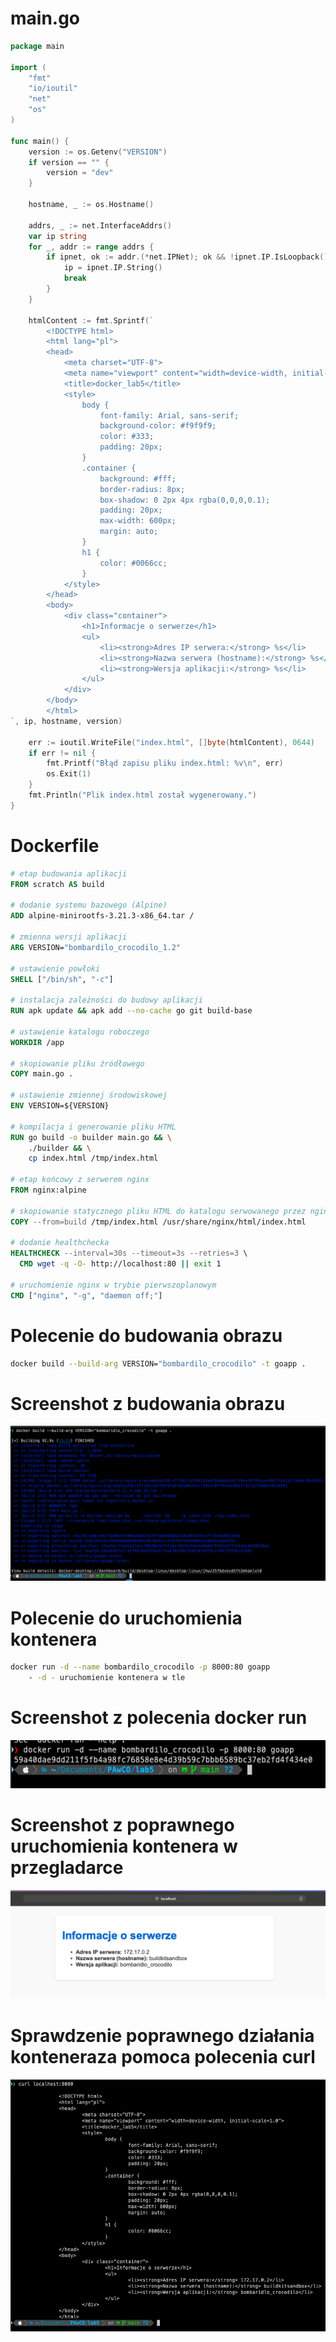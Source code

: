 # main.go

```go 
package main

import (
    "fmt"
    "io/ioutil"
    "net"
    "os"
)

func main() {
    version := os.Getenv("VERSION")
    if version == "" {
        version = "dev"
    }

    hostname, _ := os.Hostname()

    addrs, _ := net.InterfaceAddrs()
    var ip string
    for _, addr := range addrs {
        if ipnet, ok := addr.(*net.IPNet); ok && !ipnet.IP.IsLoopback() && ipnet.IP.To4() != nil {
            ip = ipnet.IP.String()
            break
        }
    }

    htmlContent := fmt.Sprintf(`
		<!DOCTYPE html>
		<html lang="pl">
		<head>
			<meta charset="UTF-8">
			<meta name="viewport" content="width=device-width, initial-scale=1.0">
			<title>docker_lab5</title>
			<style>
				body {
					font-family: Arial, sans-serif;
					background-color: #f9f9f9;
					color: #333;
					padding: 20px;
				}
				.container {
					background: #fff;
					border-radius: 8px;
					box-shadow: 0 2px 4px rgba(0,0,0,0.1);
					padding: 20px;
					max-width: 600px;
					margin: auto;
				}
				h1 {
					color: #0066cc;
				}
			</style>
		</head>
		<body>
			<div class="container">
				<h1>Informacje o serwerze</h1>
				<ul>
					<li><strong>Adres IP serwera:</strong> %s</li>
					<li><strong>Nazwa serwera (hostname):</strong> %s</li>
					<li><strong>Wersja aplikacji:</strong> %s</li>
				</ul>
			</div>
		</body>
		</html>
`, ip, hostname, version)

    err := ioutil.WriteFile("index.html", []byte(htmlContent), 0644)
    if err != nil {
        fmt.Printf("Błąd zapisu pliku index.html: %v\n", err)
        os.Exit(1)
    }
    fmt.Println("Plik index.html został wygenerowany.")
}

```

# Dockerfile

```dockerfile
# etap budowania aplikacji
FROM scratch AS build

# dodanie systemu bazowego (Alpine)
ADD alpine-minirootfs-3.21.3-x86_64.tar /

# zmienna wersji aplikacji
ARG VERSION="bombardilo_crocodilo_1.2"

# ustawienie powłoki
SHELL ["/bin/sh", "-c"]

# instalacja zależności do budowy aplikacji
RUN apk update && apk add --no-cache go git build-base

# ustawienie katalogu roboczego
WORKDIR /app

# skopiowanie pliku źródłowego
COPY main.go .

# ustawienie zmiennej środowiskowej
ENV VERSION=${VERSION}

# kompilacja i generowanie pliku HTML
RUN go build -o builder main.go && \
    ./builder && \
    cp index.html /tmp/index.html

# etap końcowy z serwerem nginx
FROM nginx:alpine

# skopiowanie statycznego pliku HTML do katalogu serwowanego przez nginx
COPY --from=build /tmp/index.html /usr/share/nginx/html/index.html

# dodanie healthchecka
HEALTHCHECK --interval=30s --timeout=3s --retries=3 \
  CMD wget -q -O- http://localhost:80 || exit 1

# uruchomienie nginx w trybie pierwszoplanowym
CMD ["nginx", "-g", "daemon off;"]

```

# Polecenie do budowania obrazu
```bash 
docker build --build-arg VERSION="bombardilo_crocodilo" -t goapp .
```


# Screenshot z budowania obrazu
![Budowanie obrazu](screens/screen1.png)


# Polecenie do uruchomienia kontenera

```bash
docker run -d --name bombardilo_crocodilo -p 8000:80 goapp
    - -d - uruchomienie kontenera w tle
```

# Screenshot z polecenia docker run
![docker run](screens/screen2.png)


# Screenshot z poprawnego uruchomienia kontenera w przegladarce
![Poprawne dzialanie kontenera - przegladarka](screens/screen3.png)


# Sprawdzenie poprawnego działania konteneraza pomoca polecenia curl

![Poprawne dzialanie kontenera - curl](screens/screen4.png)

